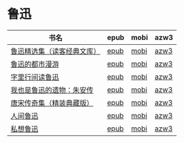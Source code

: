 # 鲁迅

| 书名 | epub | mobi | azw3 |
| --- | --- | --- | --- |
| [鲁迅精选集（读客经典文库）](http://ct.dalanmei.com/f/31084289-771241645-cc543c) | [epub](http://ct.dalanmei.com/f/31084289-771241645-cc543c) | [mobi](http://ct.dalanmei.com/f/31084289-771230258-4ef161) | [azw3](http://ct.dalanmei.com/f/31084289-771233899-73b762) |
| [鲁迅的都市漫游](http://ct.dalanmei.com/f/31084289-572112585-824fbf) | [epub](http://ct.dalanmei.com/f/31084289-572112585-824fbf) | [mobi](http://ct.dalanmei.com/f/31084289-571723448-a514cb) | [azw3](http://ct.dalanmei.com/f/31084289-572116664-1231b4) |
| [字里行间读鲁迅](http://ct.dalanmei.com/f/31084289-572116744-f0c97f) | [epub](http://ct.dalanmei.com/f/31084289-572116744-f0c97f) | [mobi](http://ct.dalanmei.com/f/31084289-571662903-596018) | [azw3](http://ct.dalanmei.com/f/31084289-572176905-0ad94d) |
| [我也是鲁迅的遗物：朱安传](http://ct.dalanmei.com/f/31084289-572116852-99dbe1) | [epub](http://ct.dalanmei.com/f/31084289-572116852-99dbe1) | [mobi](http://ct.dalanmei.com/f/31084289-571659124-5be558) | [azw3](http://ct.dalanmei.com/f/31084289-572177835-8f061b) |
| [唐宋传奇集（精装典藏版）](http://ct.dalanmei.com/f/31084289-571910541-334274) | [epub](http://ct.dalanmei.com/f/31084289-571910541-334274) | [mobi](http://ct.dalanmei.com/f/31084289-571555910-99e329) | [azw3](http://ct.dalanmei.com/f/31084289-572203245-ed4edc) |
| [人间鲁迅](http://ct.dalanmei.com/f/31084289-571736713-a12dc4) | [epub](http://ct.dalanmei.com/f/31084289-571736713-a12dc4) | [mobi](http://ct.dalanmei.com/f/31084289-571605729-b0f0c2) | [azw3](http://ct.dalanmei.com/f/31084289-571915325-282221) |
| [私想鲁迅](http://ct.dalanmei.com/f/31084289-571913615-ca0ce1) | [epub](http://ct.dalanmei.com/f/31084289-571913615-ca0ce1) | [mobi](http://ct.dalanmei.com/f/31084289-571556526-8ab761) | [azw3](http://ct.dalanmei.com/f/31084289-572073481-0db67c) |
